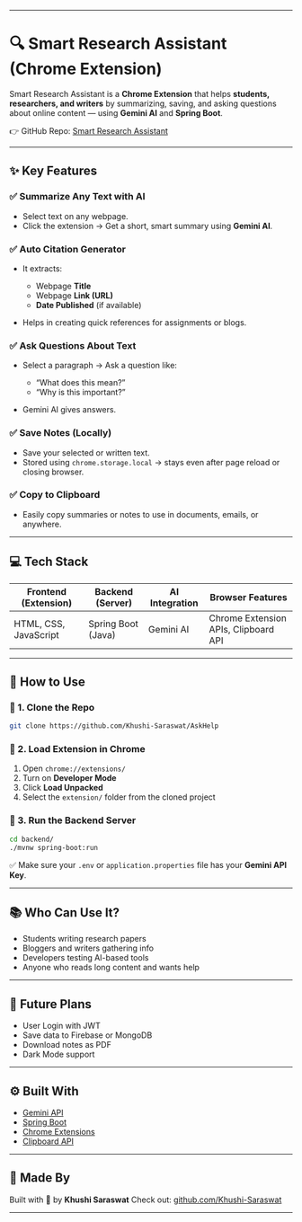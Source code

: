 
---

# 🔍 Smart Research Assistant (Chrome Extension)

Smart Research Assistant is a **Chrome Extension** that helps **students, researchers, and writers** by summarizing, saving, and asking questions about online content — using **Gemini AI** and **Spring Boot**.

👉 GitHub Repo: [Smart Research Assistant](https://github.com/Khushi-Saraswat/AskHelp)

---

## ✨ Key Features

### ✅ Summarize Any Text with AI

* Select text on any webpage.
* Click the extension → Get a short, smart summary using **Gemini AI**.

### ✅ Auto Citation Generator

* It extracts:

  * Webpage **Title**
  * Webpage **Link (URL)**
  * **Date Published** (if available)
* Helps in creating quick references for assignments or blogs.

### ✅ Ask Questions About Text

* Select a paragraph → Ask a question like:

  * “What does this mean?”
  * “Why is this important?”
* Gemini AI gives answers.

### ✅ Save Notes (Locally)

* Save your selected or written text.
* Stored using `chrome.storage.local` → stays even after page reload or closing browser.

### ✅ Copy to Clipboard

* Easily copy summaries or notes to use in documents, emails, or anywhere.

---

## 💻 Tech Stack

| Frontend (Extension)  | Backend (Server)   | AI Integration | Browser Features                     |
| --------------------- | ------------------ | -------------- | ------------------------------------ |
| HTML, CSS, JavaScript | Spring Boot (Java) | Gemini AI      | Chrome Extension APIs, Clipboard API |

---

## 🚀 How to Use

### 🔧 1. Clone the Repo

```bash
git clone https://github.com/Khushi-Saraswat/AskHelp
```

### 🔌 2. Load Extension in Chrome

1. Open `chrome://extensions/`
2. Turn on **Developer Mode**
3. Click **Load Unpacked**
4. Select the `extension/` folder from the cloned project

### 🧠 3. Run the Backend Server

```bash
cd backend/
./mvnw spring-boot:run
```

✅ Make sure your `.env` or `application.properties` file has your **Gemini API Key**.

---

## 📚 Who Can Use It?

* Students writing research papers
* Bloggers and writers gathering info
* Developers testing AI-based tools
* Anyone who reads long content and wants help

---

## 🔮 Future Plans

* User Login with JWT
* Save data to Firebase or MongoDB
* Download notes as PDF
* Dark Mode support

---

## ⚙️ Built With

* [Gemini API](https://deepmind.google/technologies/gemini/)
* [Spring Boot](https://spring.io/projects/spring-boot)
* [Chrome Extensions](https://developer.chrome.com/docs/extensions/)
* [Clipboard API](https://developer.mozilla.org/en-US/docs/Web/API/Clipboard_API)

---

## 🙌 Made By

Built with 💙 by **Khushi Saraswat**
Check out: [github.com/Khushi-Saraswat](https://github.com/Khushi-Saraswat)

---


